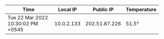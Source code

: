 | Time     | Local IP | Public IP | Temperature |
| ----------- | ----------- | ----------- | ----------- |
| Tue 22 Mar 2022 10:30:02 PM +0545      | 10.0.2.133     | 202.51.87.226  | 51.5° |
